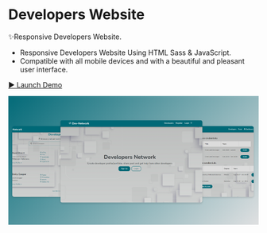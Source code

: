 # Developers Website

✨Responsive Developers Website.
- Responsive Developers Website Using HTML Sass & JavaScript.
- Compatible with all mobile devices and with a beautiful and pleasant user interface.

[▶️ Launch Demo](https://asaddoost.github.io/Dev-Network/)

![preview img](/preview.jpg)
